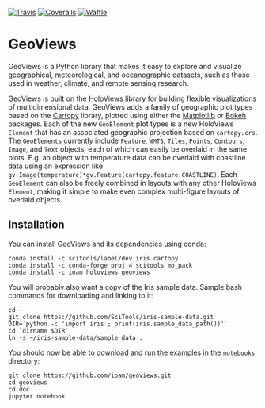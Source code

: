 [![Travis](https://api.travis-ci.org/ioam/geoviews.svg?branch=master)](https://travis-ci.org/ioam/geoviews)
[![Coveralls](https://img.shields.io/coveralls/ioam/geoviews.svg)](https://coveralls.io/github/ioam/geoviews)
[![Waffle](https://badge.waffle.io/ioam/geoviews.png?label=ready&title=ready)](https://waffle.io/ioam/geoviews)

# GeoViews

GeoViews is a Python library that makes it easy to explore and
visualize geographical, meteorological, and oceanographic datasets,
such as those used in weather, climate, and remote sensing research.

GeoViews is built on the [HoloViews](http://holoviews.org) library for
building flexible visualizations of multidimensional data.  GeoViews
adds a family of geographic plot types based on the
[Cartopy](http://scitools.org.uk/cartopy) library, plotted using
either the [Matplotlib](http://matplotlib.org) or
[Bokeh](http://bokeh.pydata.org) packages.  Each of the new
`GeoElement` plot types is a new HoloViews `Element` that has an
associated geographic projection based on `cartopy.crs`. The
`GeoElements` currently include `Feature`, `WMTS`, `Tiles`, `Points`,
`Contours`, `Image`, and `Text` objects, each of which can easily be
overlaid in the same plots.  E.g. an object with temperature data can
be overlaid with coastline data using an expression like
``gv.Image(temperature)*gv.Feature(cartopy.feature.COASTLINE)``.  Each
`GeoElement` can also be freely combined in layouts with any other
HoloViews `Element`, making it simple to make even complex
multi-figure layouts of overlaid objects.

## Installation

You can install GeoViews and its dependencies using conda:

```
conda install -c scitools/label/dev iris cartopy
conda install -c conda-forge proj.4 scitools mo_pack
conda install -c ioam holoviews geoviews
```

You will probably also want a copy of the Iris sample data.  Sample
bash commands for downloading and linking to it:

```
cd ~
git clone https://github.com/SciTools/iris-sample-data.git
DIR=`python -c 'import iris ; print(iris.sample_data_path())'`
cd `dirname $DIR`
ln -s ~/iris-sample-data/sample_data .
```

You should now be able to download and run the examples in the `notebooks` directory:

```
git clone https://github.com/ioam/geoviews.git
cd geoviews
cd doc
jupyter notebook
```
